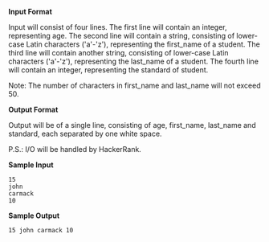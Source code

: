 __Input Format__

Input will consist of four lines.
The first line will contain an integer, representing age.
The second line will contain a string, consisting of lower-case Latin characters ('a'-'z'), representing the first_name of a student.
The third line will contain another string, consisting of lower-case Latin characters ('a'-'z'), representing the last_name of a student.
The fourth line will contain an integer, representing the standard of student.

Note: The number of characters in first_name and last_name will not exceed 50.

__Output Format__

Output will be of a single line, consisting of age, first_name, last_name and standard, each separated by one white space.

P.S.: I/O will be handled by HackerRank.

__Sample Input__
```
15
john
carmack
10
```
__Sample Output__
```
15 john carmack 10
```
